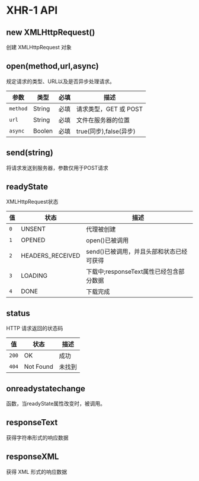 # XHR-1 API 

## new XMLHttpRequest()
创建 XMLHttpRequest 对象

## open(method,url,async)
规定请求的类型、URL以及是否异步处理请求。

|参数|类型|必填|描述|
|--------|--------|--------|--------|
|`method`|String|必填|请求类型，GET 或 POST|
|`url`|String|必填|文件在服务器的位置|
|`async`|Boolen|必填|true(同步),false(异步)|

## send(string)
将请求发送到服务器，参数仅用于POST请求

## readyState
XMLHttpRequest状态

|值|状态|描述|
|--------|--------|--------|
|`0`|UNSENT|代理被创建|
|`1`|OPENED|open()已被调用|
|`2`|HEADERS_RECEIVED|send()已被调用，并且头部和状态已经可获得|
|`3`|LOADING|下载中;responseText属性已经包含部分数据|
|`4`|DONE|下载完成|

## status
HTTP 请求返回的状态码

|值|状态|描述|
|--------|--------|--------|
|`200`|OK|成功|
|`404`|Not Found|未找到|

## onreadystatechange
函数，当readyState属性改变时，被调用。

## responseText
获得字符串形式的响应数据

## responseXML
获得 XML 形式的响应数据